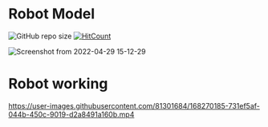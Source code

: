 # Robot Model
![GitHub repo size](https://img.shields.io/github/repo-size/ebrahimabdelghfar/Industrial_Robot_Arm?color=https%3A%2F%2Fimg.shields.io%2Fgithub%2Frepo-size%2Febrahimabdelghfar%2FIndustrial_Robot_Arm) [![HitCount](http://hits.dwyl.com/ebrahimabdelghfar/Industrial_Robot_Arm.svg)](http://hits.dwyl.com/ebrahimabdelghfar/Industrial_Robot_Arm)

![Screenshot from 2022-04-29 15-12-29](https://user-images.githubusercontent.com/81301684/165951255-26d410d9-623c-494d-a911-d4b7c3f80bc7.png)
# Robot working
https://user-images.githubusercontent.com/81301684/168270185-731ef5af-044b-450c-9019-d2a8491a160b.mp4
